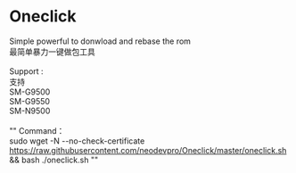 # Oneclick
Simple powerful to donwload and rebase the rom</br>
最简单暴力一键做包工具</br>
</br>
Support :</br>
支持</br>
SM-G9500</br>
SM-G9550</br>
SM-N9500</br>
</br>
""
Command：</br>
sudo wget -N --no-check-certificate https://raw.githubusercontent.com/neodevpro/Oneclick/master/oneclick.sh && bash ./oneclick.sh
""
